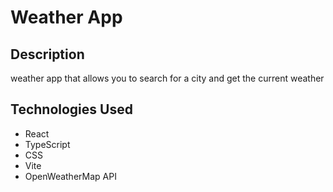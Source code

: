 # Weather App

## Description
weather app that allows you to search for a city and get the current weather

## Technologies Used
* React
* TypeScript
* CSS
* Vite
* OpenWeatherMap API